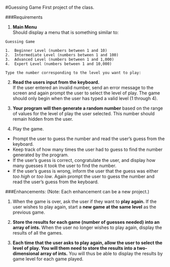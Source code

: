 #Guessing Game
First project of the class.

###Requirements
1.	**Main Menu** <br />
Should display a menu that is something similar to:
  ```
Guessing Game

1.	Beginner Level (numbers between 1 and 10)
2.	Intermediate Level (numbers between 1 and 100)
3.	Advanced Level (numbers between 1 and 1,000)
4.	Expert Level (numbers between 1 and 10,000)

Type the number corresponding to the level you want to play:
  ```

2.	**Read the users input from the keyboard.** <br />
    If the user entered an invalid number, send an error message to the screen and again prompt the user to select the level of play. The game should only begin when the user has typed a valid level (1 through 4).


3.	**Your program will then generate a random number** based on the range of values for the level of play the user selected. This number should remain hidden from the user.


4.	Play the game.
  *	Prompt the user to guess the number and read the user’s guess from the keyboard.
  *	Keep track of how many times the user had to guess to find the number generated by the program.
  *	If the user’s guess is correct, congratulate the user, and display how many guesses it took the user to find the number.
  *	If the user’s guess is wrong, inform the user that the guess was either *too high* or *too low*.
Again prompt the user to guess the number and read the user’s guess from the keyboard.


###Enhancements:
(Note: Each enhancement can be a new project.)

1.	When the game is over, ask the user if they want to **play again.** If the user wishes to play again, start a **new game at the same level** as the previous game.

2.	**Store the results for each game (number of guesses needed) into an array of ints.** When the user no longer wishes to play again, display the results of all the games.

3.	**Each time that the user asks to play again, allow the user to select the level of play. You will them need to store the results into a two-dimensional array of ints.** You will thus be able to display the results by game level for each game played.
